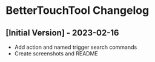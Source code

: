 # BetterTouchTool Changelog

## [Initial Version] - 2023-02-16

- Add action and named trigger search commands
- Create screenshots and README
